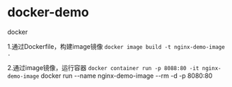 # docker-demo
docker

1.通过Dockerfile，构建image镜像
`docker image build -t nginx-demo-image .`

2.通过image镜像，运行容器
`docker container run -p 8088:80 -it nginx-demo-image`
docker run --name nginx-demo-image --rm -d -p 8080:80